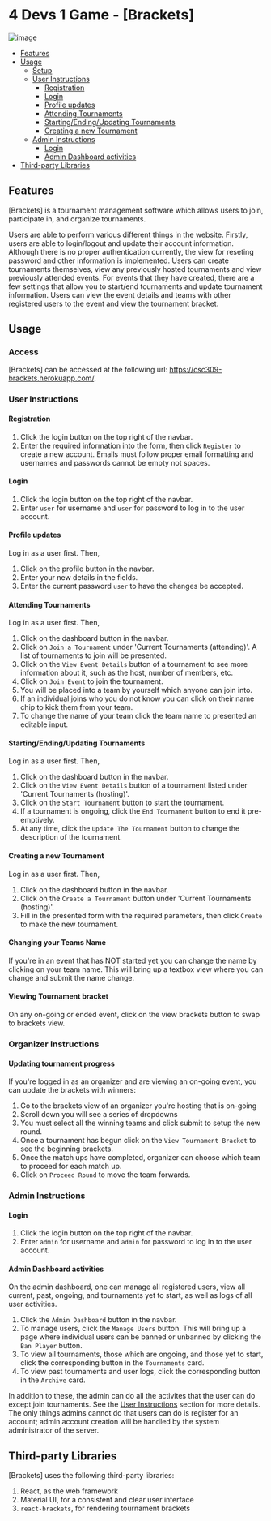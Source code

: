# 4 Devs 1 Game - [Brackets]

![image](https://user-images.githubusercontent.com/25436568/140655196-48a430b1-4fc0-484a-948c-5c6c406f136f.png)

* [Features](#features)
* [Usage](#usage)
  + [Setup](#setup)
  + [User Instructions](#user-instructions)
    - [Registration](#registration)
    - [Login](#login)
    - [Profile updates](#profile-updates)
    - [Attending Tournaments](#attending-tournaments)
    - [Starting/Ending/Updating Tournaments](#startingendingupdating-tournaments)
    - [Creating a new Tournament](#creating-a-new-tournament)
  + [Admin Instructions](#admin-instructions)
    - [Login](#login-1)
    - [Admin Dashboard activities](#admin-dashboard-activities)
* [Third-party Libraries](#third-party-libraries)

## Features
[Brackets] is a tournament management software which allows users to join, participate in, and organize tournaments.

Users are able to perform various different things in the website. Firstly, users are able to login/logout and update their account information. Although there is no proper authentication currently, the view for reseting password and other information is implemented. Users can create tournaments themselves, view any previously hosted tournaments and view previously attended events. For events that they have created, there are a few settings that allow you to start/end tournaments and update tournament information. Users can view the event details and teams with other registered users to the event and view the tournament bracket.

## Usage
### Access
[Brackets] can be accessed at the following url: https://csc309-brackets.herokuapp.com/. 


### User Instructions
#### Registration
1. Click the login button on the top right of the navbar.
2. Enter the required information into the form, then click `Register` to create a new account. Emails must follow proper email formatting and usernames and passwords cannot be empty not spaces.

#### Login
1. Click the login button on the top right of the navbar.
2. Enter `user` for username and `user` for password to log in to the user account.

#### Profile updates
Log in as a user first. Then,
1. Click on the profile button in the navbar.
2. Enter your new details in the fields. 
3. Enter the current password `user` to have the changes be accepted.

#### Attending Tournaments
Log in as a user first. Then,
1. Click on the dashboard button in the navbar.
2. Click on `Join a Tournament` under 'Current Tournaments (attending)'. A list of tournaments to join will be presented.
3. Click on the `View Event Details` button of a tournament to see more information about it, such as the host, number of members, etc.
4. Click on `Join Event` to join the tournament.
5. You will be placed into a team by yourself which anyone can join into.
6. If an individual joins who you do not know you can click on their name chip to kick them from your team.
7. To change the name of your team click the team name to presented an editable input.

#### Starting/Ending/Updating Tournaments
Log in as a user first. Then,
1. Click on the dashboard button in the navbar.
2. Click on the `View Event Details` button of a tournament listed under 'Current Tournaments (hosting)'.
3. Click on the `Start Tournament` button to start the tournament.
4. If a tournament is ongoing, click the `End Tournament` button to end it pre-emptively.
5. At any time, click the `Update The Tournament` button to change the description of the tournament.

#### Creating a new Tournament
Log in as a user first. Then,
1. Click on the dashboard button in the navbar.
2. Click on the `Create a Tournament` button under 'Current Tournaments (hosting)'.
3. Fill in the presented form with the required parameters, then click `Create` to make the new tournament.

#### Changing your Teams Name
If you're in an event that has NOT started yet you can change the name by clicking on your team name. This will bring up a textbox view where you can change and submit the name change.

#### Viewing Tournament bracket
On any on-going or ended event, click on the view brackets button to swap to brackets view.

### Organizer Instructions
#### Updating tournament progress
If you're logged in as an organizer and are viewing an on-going event, you can update the brackets with winners:
1. Go to the brackets view of an organizer you're hosting that is on-going
2. Scroll down you will see a series of dropdowns
3. You must select all the winning teams and click submit to setup the new round.
4. Once a tournament has begun click on the `View Tournament Bracket` to see the beginning brackets.
5. Once the match ups have completed, organizer can choose which team to proceed for each match up.
6. Click on `Proceed Round` to move the team forwards.


### Admin Instructions
#### Login
1. Click the login button on the top right of the navbar.
2. Enter `admin` for username and `admin` for password to log in to the user account.

#### Admin Dashboard activities
On the admin dashboard, one can manage all registered users, view all current, past, ongoing, and tournaments yet to start, as well as logs of all user activities.
1. Click the `Admin Dashboard` button in the navbar.
2. To manage users, click the `Manage Users` button. This will bring up a page where individual users can be banned or unbanned by clicking the `Ban Player` button.
3. To view all tournaments, those which are ongoing, and those yet to start, click the corresponding button in the `Tournaments` card.
4. To view past tournaments and user logs, click the corresponding button in the `Archive` card.

In addition to these, the admin can do all the activites that the user can do except join tournaments. See the [User Instructions](#user-instructions) section for more details. The only things admins cannot do that users can do is register for an account; admin account creation will be handled by the system administrator of the server.

## Third-party Libraries
[Brackets] uses the following third-party libraries:
1. React, as the web framework 
2. Material UI, for a consistent and clear user interface
3. `react-brackets`, for rendering tournament brackets
